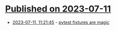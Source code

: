 # [Published on 2023-07-11](index.md)

* [2023-07-11, 11:21:45](https://lobste.rs/s/j8xgym/pytest_fixtures_are_magic) - [pytest fixtures are magic](https://www.revsys.com/tidbits/pytest-fixtures-are-magic/)
